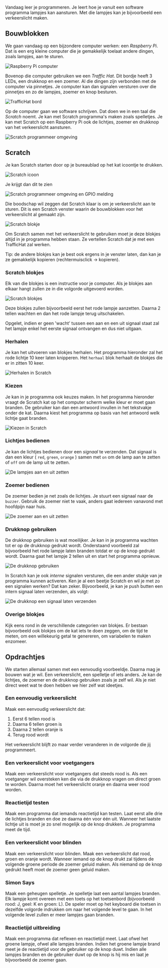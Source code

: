 Vandaag leer je programmeren.  Je leert hoe je vanuit een software programma lampjes kan aansturen.  Met die lampjes kan je bijvoorbeeld een verkeerslicht maken.

## Bouwblokken

We gaan vandaag op een bijzondere computer werken: een *Raspberry Pi*.  Dat is een erg kleine computer die je gemakkelijk toelaat andere dingen, zoals lampjes, aan te sturen.

![Raspberry Pi computer](images/raspberrypi.jpg)

Bovenop die computer gebruiken we een *Traffic Hat*.  Dit bordje heeft 3 LEDs, een drukknop en een zoemer.  Al die dingen zijn 
verbonden met de computer via pinnetjes. Je computer kan dan signalen versturen over die pinnetjes en zo de lampjes, zoemer en knop besturen.

![TrafficHat bord](images/traffichat.jpg)

Op de computer gaan we software schrijven.  Dat doen we in een taal die *Scratch* noemt.  Je kan met Scratch programma's maken zoals spelletjes.  Je kan met Scratch op een Raspberry Pi ook de lichtjes, zoemer en drukknop van het verkeerslicht aansturen.

![Scratch programmeer omgeving](images/scratch.png)

## Scratch

Je kan Scratch starten door op je bureaublad op het kat icoontje te drukken.

![Scratch icoon](images/icon.png)

Je krijgt dan dit te zien

![Scratch programmeer omgeving en GPIO melding](images/scratch-gpio.png)

Die boodschap wil zeggen dat Scratch klaar is om je verkeerslicht aan te sturen.  Dit is een Scratch venster waarin de bouwblokken voor het verkeerslicht al gemaakt zijn.

![Scratch blokje](images/traffichat-block.png)

Om Scratch samen met het verkeerslicht te gebruiken moet je deze blokjes altijd in je programma hebben staan.  Ze vertellen Scratch dat je met een TrafficHat zal werken.

Tip: de andere blokjes kan je best ook ergens in je venster laten, dan kan je ze gemakkelijk kopieren (rechtermuisclick -> kopieren).

### Scratch blokjes

Elk van die blokjes is een instructie voor je computer.  Als je blokjes aan elkaar hangt zullen ze in die volgorde uitgevoerd worden.

![Scratch blokjes](images/sequence.png)

Deze blokjes zullen bijvoorbeeld eerst het rode lampje aanzetten.  Daarna 2 tellen wachten en dan het rode lampje terug uitschakelen.

Opgelet, indien er geen 'wacht' tussen een aan en een uit signaal staat zal het lampje enkel het eerste signaal ontvangen en dus niet uitgaan.

### Herhalen

Je kan het uitvoeren van blokjes herhalen.  Het programma hieronder zal het rode lichtje 10 keer laten knipperen.  Het `herhaal` blok herhaalt de blokjes die er in zitten 10 keer.

![Herhalen in Scratch](images/repeat.png)

### Kiezen

Je kan in je programma ook keuzes maken.  In het programma hieronder vraagt de
Scratch kat op het computer scherm welke kleur er moet gaan branden. De gebruiker kan dan een antwoord invullen in het tekstvakje onder de kat. Daarna kiest
het programma op basis van het antwoord welk lichtje gaat branden.

![Kiezen in Scratch](images/choice.png)

### Lichtjes bedienen

Je kan de lichtjes bedienen door een *signaal* te verzenden.  Dat signaal is dan een kleur ( `red`, `green`, `orange` ) samen met `on` om de lamp aan te zetten of `off` om de lamp uit te zetten.

![De lampjes aan en uit zetten](images/leds.png)

### Zoemer bedienen

De zoemer bedien je net zoals de lichtjes.  Je stuurt een signaal naar de `buzzer`.  Gebruik de zoemer niet te vaak, anders gaat iedereen vanavond met hoofdpijn naar huis.

![De zoemer aan en uit zetten](images/buzzer.png)

### Drukknop gebruiken

De drukknop gebruiken is wat moeilijker.  Je kan in je programma wachten tot er
op de drukknop gedrukt wordt.  Onderstaand voorbeeld zal bijvoorbeeld het rode
lampje laten branden totdat er op de knop gedrukt wordt.  Daarna gaat het
lampje 2 tellen uit en start het programma opnieuw.

![De drukknop gebruiken](images/button-sequence.png)

In Scratch kan je ook <i>interne</i> signalen versturen, die een ander stukje van je programma kunnen activeren. Ken je al een beetje Scratch en wil je met zo een signalen werken?  Dat kan zeker.  Bijvoorbeeld, je kan je push butten een intern signaal laten verzenden, als volgt:

![De drukknop een signaal laten verzenden](images/button-signal.png)

### Overige blokjes

Kijk eens rond in de verschillende categorien van blokjes. Er bestaan bijvoorbeeld ook blokjes om de kat iets te doen zeggen, om de tijd te meten, om een willekeurig getal te genereren, om variabelen te maken enzomeer.

## Opdrachtjes

We starten allemaal samen met een eenvoudig voorbeeldje.  Daarna mag je bouwen
wat je wil.  Een verkeerslicht, een spelletje of iets anders.  Je kan de
lichtjes, de zoemer en de drukknop gebruiken zoals je zelf wil.  Als je niet
direct weet wat te doen hebben we hier zelf wat ideetjes.

### Een eenvoudig verkeerslicht

Maak een eenvoudig verkeerslicht dat:

1. Eerst 6 tellen rood is
2. Daarna 6 tellen groen is
3. Daarna 2 tellen oranje is
4. Terug rood wordt

Het verkeerslicht blijft zo maar verder veranderen in de volgorde die jij programmeert.

### Een verkeerslicht voor voetgangers

Maak een verkeerslicht voor voetgangers dat steeds rood is. Als een voetganger wil oversteken ken die via de drukknop vragen om direct groen te worden. Daarna moet het verkeerslicht oranje en daarna weer rood worden.

### Reactietijd testen

Maak een programma dat iemands reactietijd kan testen.  Laat eerst alle drie de lichtjes branden en doe ze daarna één voor één uit.  Wanneer het laatste lichtje uit is moet je zo snel mogelijk op de knop drukken.  Je programma meet de tijd.

### Een verkeerslicht voor blinden

Maak een verkeerslicht voor blinden.  Maak een verkeerslicht dat rood, groen en oranje wordt.  Wanneer iemand op de knop drukt zal tijdens de volgende groene periode de zoemer geluid maken.  Als niemand op de knop gedrukt heeft moet de zoemer geen geluid maken.

### Simon Says

Maak een geheugen spelletje.  Je spelletje laat een aantal lampjes branden.  Elk lampje komt overeen met een toets op het toetsenbord (bijvoorbeeld rood: J, geel: K en groen: L).  De speler moet op het keyboard die toetsen in dezelfde volgorde indrukken om naar het volgende level te gaan.  In het volgende level zullen er meer lampjes gaan branden.

### Reactietijd uitbreiding

Maak een programma dat reflexen en reactietijd meet. Laat ofwel het groene lampje, ofwel alle lampjes branden. Indien het groene lampje brand meet je de reactietijd voor de gebruiker op de knop duwt. Indien alle lampjes branden en de gebruiker duwt op de knop is hij mis en laat je bijvoorbeeld de zoemer gaan.

